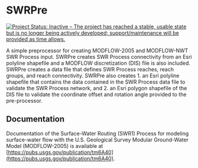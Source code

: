 # SWRPre

[![Project Status: Inactive – The project has reached a stable, usable state but is no longer being actively developed; support/maintenance will be provided as time allows.](https://www.repostatus.org/badges/latest/inactive.svg)](https://www.repostatus.org/#inactive)

A simple preprocessor for creating MODFLOW-2005 and MODFLOW-NWT SWR Process input. SWRPre creates SWR Process connectivity from an Esri polyline shapefile and a MODFLOW discretization (DIS) file is also included. SWRPre creates a data file that defines SWR Process reaches, reach groups, and reach connectivity. SWRPre also creates 1. an Esri polyline shapefile that contains the data contained in the SWR Process data file to validate the SWR Process network, and 2. an Esri polygon shapefile of the DIS file to validate the coordinate offset and rotation angle provided to the pre-processor.

## Documentation

Documentation of the Surface-Water Routing (SWR1) Process for modeling surface-water flow with the U.S. Geological Survey Modular Ground-Water Model (MODFLOW-2005) is available at [https://pubs.usgs.gov/publication/tm6A40](https://pubs.usgs.gov/publication/tm6A40).
